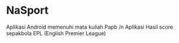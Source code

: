 # NaSport

Aplikasi Android memenuhi mata kuliah Papb /n
Aplikasi Hasil score sepakbola EPL (English Premier League)
